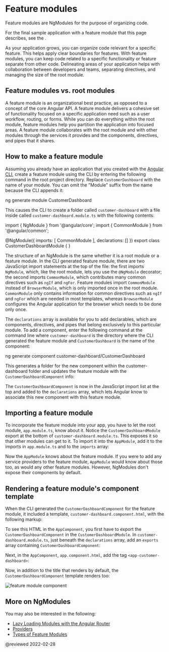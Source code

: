 # Feature modules

Feature modules are NgModules for the purpose of organizing code.

For the final sample application with a feature module that this page describes, see the <live-example></live-example>.

As your application grows, you can organize code relevant for a specific feature. This helps apply clear boundaries for features. With feature modules, you can keep code related to a specific functionality or feature separate from other code. Delineating areas of your application helps with collaboration between developers and teams, separating directives, and managing the size of the root module.

## Feature modules vs. root modules

A feature module is an organizational best practice, as opposed to a concept of the core Angular API. A feature module delivers a cohesive set of functionality focused on a specific application need such as a user workflow, routing, or forms. While you can do everything within the root module, feature modules help you partition the application into focused areas. A feature module collaborates with the root module and with other modules through the services it provides and the components, directives, and pipes that it shares.

## How to make a feature module

Assuming you already have an application that you created with the [Angular CLI](cli), create a feature module using the CLI by entering the following command in the root project directory. Replace `CustomerDashboard` with the name of your module. You can omit the "Module" suffix from the name because the CLI appends it:

<code-example format="shell" language="shell">

ng generate module CustomerDashboard

</code-example>

This causes the CLI to create a folder called `customer-dashboard` with a file inside called `customer-dashboard.module.ts` with the following contents:

<code-example format="typescript" language="typescript">

import { NgModule } from '&commat;angular/core';
import { CommonModule } from '&commat;angular/common';

&commat;NgModule({
  imports: [
    CommonModule
  ],
  declarations: []
})
export class CustomerDashboardModule { }

</code-example>

The structure of an NgModule is the same whether it is a root module or a feature module. In the CLI generated feature module, there are two JavaScript import statements at the top of the file: the first imports `NgModule`, which, like the root module, lets you use the `@NgModule` decorator; the second imports `CommonModule`, which contributes many common directives such as `ngIf` and `ngFor`. Feature modules import `CommonModule` instead of `BrowserModule`, which is only imported once in the root module. `CommonModule` only contains information for common directives such as `ngIf` and `ngFor` which are needed in most templates, whereas `BrowserModule` configures the Angular application for the browser which needs to be done only once.

The `declarations` array is available for you to add declarables, which are components, directives, and pipes that belong exclusively to this particular module. To add a component, enter the following command at the command line where `customer-dashboard` is the directory where the CLI generated the feature module and `CustomerDashboard` is the name of the component:

<code-example format="shell" language="shell">

ng generate component customer-dashboard/CustomerDashboard

</code-example>

This generates a folder for the new component within the customer-dashboard folder and updates the feature module with the `CustomerDashboardComponent` info:

<code-example header="src/app/customer-dashboard/customer-dashboard.module.ts" path="feature-modules/src/app/customer-dashboard/customer-dashboard.module.ts" region="customer-dashboard-component"></code-example>

The `CustomerDashboardComponent` is now in the JavaScript import list at the top and added to the `declarations` array, which lets Angular know to associate this new component with this feature module.

## Importing a feature module

To incorporate the feature module into your app, you have to let the root module, `app.module.ts`, know about it. Notice the `CustomerDashboardModule` export at the bottom of `customer-dashboard.module.ts`. This exposes it so that other modules can get to it. To import it into the `AppModule`, add it to the imports in `app.module.ts` and to the `imports` array:

<code-example header="src/app/app.module.ts" path="feature-modules/src/app/app.module.ts" region="app-module"></code-example>

Now the `AppModule` knows about the feature module. If you were to add any service providers to the feature module, `AppModule` would know about those too, as would any other feature modules. However, NgModules don't expose their components by default.

## Rendering a feature module's component template

When the CLI generated the `CustomerDashboardComponent` for the feature module, it included a template, `customer-dashboard.component.html`, with the following markup:

<code-example header="src/app/customer-dashboard/customer-dashboard/customer-dashboard.component.html" path="feature-modules/src/app/customer-dashboard/customer-dashboard/customer-dashboard.component.html" region="feature-template"></code-example>

To see this HTML in the `AppComponent`, you first have to export the `CustomerDashboardComponent` in the `CustomerDashboardModule`. In `customer-dashboard.module.ts`, just beneath the `declarations` array, add an `exports` array containing `CustomerDashboardComponent`:

<code-example header="src/app/customer-dashboard/customer-dashboard.module.ts" path="feature-modules/src/app/customer-dashboard/customer-dashboard.module.ts" region="component-exports"></code-example>

Next, in the `AppComponent`, `app.component.html`, add the tag `<app-customer-dashboard>`:

<code-example header="src/app/app.component.html" path="feature-modules/src/app/app.component.html" region="app-component-template"></code-example>

Now, in addition to the title that renders by default, the `CustomerDashboardComponent` template renders too:

<div class="lightbox">

<img alt="feature module component" src="generated/images/guide/feature-modules/feature-module.png">

</div>

## More on NgModules

You may also be interested in the following:

*   [Lazy Loading Modules with the Angular Router](guide/lazy-loading-ngmodules)
*   [Providers](guide/providers)
*   [Types of Feature Modules](guide/module-types)

<!-- links -->

<!-- external links -->

<!-- end links -->

@reviewed 2022-02-28
